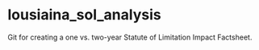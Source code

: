 # lousiaina_sol_analysis
Git for creating a one vs. two-year Statute of Limitation Impact Factsheet.

